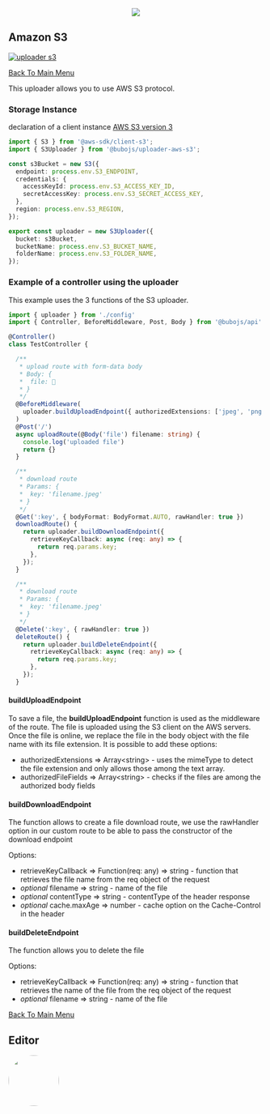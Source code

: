 <p align="center">
  <a href="https://github.com/owliehq/buboJS/tree/develop">
    <img src="https://owlie.xyz/bubo/bubo-js.png">
  </a>
</p>

## Amazon S3 ##

[![uploader s3](https://img.shields.io/npm/v/@bubojs/uploader-aws-s3?label=uploader-aws-s3)](https://www.npmjs.com/package/@bubojs/uploader-aws-s3)

[Back To Main Menu](../../../README.md#files-managers)

This uploader allows you to use AWS S3 protocol.

### Storage Instance ###

declaration of a client instance [AWS S3 version 3](https://www.npmjs.com/package/@aws-sdk/client-s3)

```ts
import { S3 } from '@aws-sdk/client-s3';
import { S3Uploader } from '@bubojs/uploader-aws-s3';

const s3Bucket = new S3({
  endpoint: process.env.S3_ENDPOINT,
  credentials: {
    accessKeyId: process.env.S3_ACCESS_KEY_ID,
    secretAccessKey: process.env.S3_SECRET_ACCESS_KEY,
  },
  region: process.env.S3_REGION,
});

export const uploader = new S3Uploader({
  bucket: s3Bucket,
  bucketName: process.env.S3_BUCKET_NAME,
  folderName: process.env.S3_FOLDER_NAME,
});
```

### Example of a controller using the uploader ###

This example uses the 3 functions of the S3 uploader.

```ts
import { uploader } from './config'
import { Controller, BeforeMiddleware, Post, Body } from '@bubojs/api'

@Controller()
class TestController {

  /**
   * upload route with form-data body
   * Body: {
   *  file: 📄
   * }
   */
  @BeforeMiddleware(
    uploader.buildUploadEndpoint({ authorizedExtensions: ['jpeg', 'png']})
  )
  @Post('/')
  async uploadRoute(@Body('file') filename: string) {
    console.log('uploaded file')
    return {}
  }

  /**
   * download route
   * Params: {
   *  key: 'filename.jpeg'
   * }
   */
  @Get(':key', { bodyFormat: BodyFormat.AUTO, rawHandler: true })
  downloadRoute() {
    return uploader.buildDownloadEndpoint({
      retrieveKeyCallback: async (req: any) => {
        return req.params.key;
      },
    });
  }

  /**
   * download route
   * Params: {
   *  key: 'filename.jpeg'
   * }
   */
  @Delete(':key', { rawHandler: true })
  deleteRoute() {
    return uploader.buildDeleteEndpoint({
      retrieveKeyCallback: async (req: any) => {
        return req.params.key;
      },
    });
  }
```

#### buildUploadEndpoint ####

To save a file, the __buildUploadEndpoint__ function is used as the middleware of the route. The file is uploaded using the S3 client on the AWS servers. Once the file is online, we replace the file in the body object with the file name with its file extension.
It is possible to add these options:

* authorizedExtensions => Array\<string> - uses the mimeType to detect the file extension and only allows those among the text array.
* authorizedFileFields => Array\<string> - checks if the files are among the authorized body fields

#### buildDownloadEndpoint ####

The function allows to create a file download route, we use the rawHandler option in our custom route to be able to pass the constructor of the download endpoint

Options:

* retrieveKeyCallback => Function(req: any) => string - function that retrieves the file name from the req object of the request
* *optional* filename => string - name of the file
* *optional* contentType => string - contentType of the header response
* *optional* cache.maxAge => number - cache option on the Cache-Control in the header

#### buildDeleteEndpoint ####

The function allows you to delete the file

Options:

* retrieveKeyCallback => Function(req: any) => string - function that retrieves the name of the file from the req object of the request
* *optional* filename => string - name of the file

[Back To Main Menu](../../../README.md#files-managers)

## Editor ##

<p>
  <a href="https://www.owlie.xyz">
    <img style="border-radius:50%" width="100" height="100" src="https://www.owlie.xyz/bubo/owlielogo.png">
  </a>
</p>

